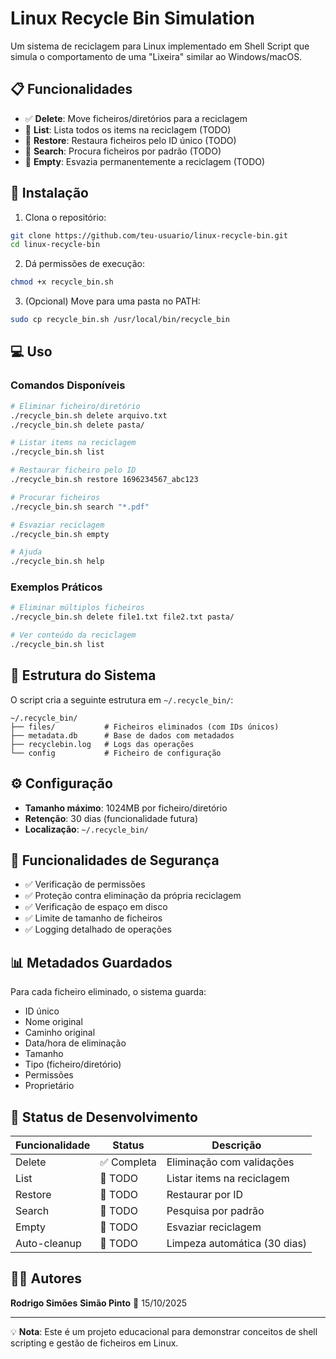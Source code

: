 # Linux Recycle Bin Simulation

Um sistema de reciclagem para Linux implementado em Shell Script que simula o comportamento de uma "Lixeira" similar ao Windows/macOS.

## 📋 Funcionalidades

- ✅ **Delete**: Move ficheiros/diretórios para a reciclagem
- 🚧 **List**: Lista todos os items na reciclagem (TODO)
- 🚧 **Restore**: Restaura ficheiros pelo ID único (TODO)
- 🚧 **Search**: Procura ficheiros por padrão (TODO)
- 🚧 **Empty**: Esvazia permanentemente a reciclagem (TODO)

## 🚀 Instalação

1. Clona o repositório:
```bash
git clone https://github.com/teu-usuario/linux-recycle-bin.git
cd linux-recycle-bin
```

2. Dá permissões de execução:
```bash
chmod +x recycle_bin.sh
```

3. (Opcional) Move para uma pasta no PATH:
```bash
sudo cp recycle_bin.sh /usr/local/bin/recycle_bin
```

## 💻 Uso

### Comandos Disponíveis

```bash
# Eliminar ficheiro/diretório
./recycle_bin.sh delete arquivo.txt
./recycle_bin.sh delete pasta/

# Listar items na reciclagem
./recycle_bin.sh list

# Restaurar ficheiro pelo ID
./recycle_bin.sh restore 1696234567_abc123

# Procurar ficheiros
./recycle_bin.sh search "*.pdf"

# Esvaziar reciclagem
./recycle_bin.sh empty

# Ajuda
./recycle_bin.sh help
```

### Exemplos Práticos

```bash
# Eliminar múltiplos ficheiros
./recycle_bin.sh delete file1.txt file2.txt pasta/

# Ver conteúdo da reciclagem
./recycle_bin.sh list
```

## 📁 Estrutura do Sistema

O script cria a seguinte estrutura em `~/.recycle_bin/`:

```
~/.recycle_bin/
├── files/           # Ficheiros eliminados (com IDs únicos)
├── metadata.db      # Base de dados com metadados
├── recyclebin.log   # Logs das operações
└── config           # Ficheiro de configuração
```

## ⚙️ Configuração

- **Tamanho máximo**: 1024MB por ficheiro/diretório
- **Retenção**: 30 dias (funcionalidade futura)
- **Localização**: `~/.recycle_bin/`

## 🔧 Funcionalidades de Segurança

- ✅ Verificação de permissões
- ✅ Proteção contra eliminação da própria reciclagem
- ✅ Verificação de espaço em disco
- ✅ Limite de tamanho de ficheiros
- ✅ Logging detalhado de operações

## 📊 Metadados Guardados

Para cada ficheiro eliminado, o sistema guarda:
- ID único
- Nome original
- Caminho original
- Data/hora de eliminação
- Tamanho
- Tipo (ficheiro/diretório)
- Permissões
- Proprietário

## 🐛 Status de Desenvolvimento

| Funcionalidade | Status | Descrição |
|----------------|--------|-----------|
| Delete | ✅ Completa | Eliminação com validações |
| List | 🚧 TODO | Listar items na reciclagem |
| Restore | 🚧 TODO | Restaurar por ID |
| Search | 🚧 TODO | Pesquisa por padrão |
| Empty | 🚧 TODO | Esvaziar reciclagem |
| Auto-cleanup | 🚧 TODO | Limpeza automática (30 dias) |

## 👨‍💻 Autores

**Rodrigo Simões**
**Simão Pinto**
📅 15/10/2025

---

💡 **Nota**: Este é um projeto educacional para demonstrar conceitos de shell scripting e gestão de ficheiros em Linux.
